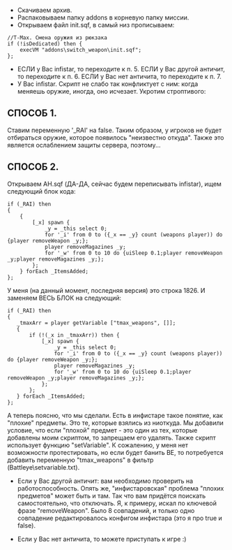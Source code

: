 * Скачиваем архив.
* Распаковываем папку addons в корневую папку миссии.
* Открываем файл init.sqf, в самый низ прописываем: 
```
//T-Max. Смена оружия из рюкзака
if (!isDedicated) then {
	execVM "addons\switch_weapon\init.sqf";
}; 
```
* ЕСЛИ у Вас infistar, то переходите к п. 5. ЕСЛИ у Вас другой античит, то переходите к п. 6. ЕСЛИ у Вас нет античита, то переходите к п. 7. 
* У Вас infistar. Скрипт не слабо так конфликтует с ним: когда меняешь оружие, иногда, оно исчезает. Укротим строптивого: 

## СПОСОБ 1.
Ставим переменную '_RAI' на false. Таким образом, у игроков не будет отбираться оружие, которое появилось "неизвестно откуда". Также это является ослаблением защиты сервера, поэтому...
 
## СПОСОБ 2.
Открываем AH.sqf (ДА-ДА, сейчас будем переписывать infistar), ищем следующий блок кода:
```
if (_RAI) then
{
    {
        [_x] spawn {
            _y = _this select 0;
            for '_i' from 0 to ({_x == _y} count (weapons player)) do {player removeWeapon _y;};
            player removeMagazines _y;
            for '_w' from 0 to 10 do {uiSleep 0.1;player removeWeapon _y;player removeMagazines _y;};
        };
    } forEach _ItemsAdded;
};
```
У меня (на данный момент, последняя версия) это строка 1826. И заменяем ВЕСЬ БЛОК на следующий:
 ```
if (_RAI) then
{
    _tmaxArr = player getVariable ["tmax_weapons", []];
    {
        if (!(_x in _tmaxArr)) then {
            [_x] spawn {
                _y = _this select 0;
                for '_i' from 0 to ({_x == _y} count (weapons player)) do {player removeWeapon _y;};
                player removeMagazines _y;
                for '_w' from 0 to 10 do {uiSleep 0.1;player removeWeapon _y;player removeMagazines _y;};
            };
        };
    } forEach _ItemsAdded;
};
```
А теперь поясню, что мы сделали. Есть в инфистаре такое понятие, как "плохие" предметы. Это те, которые взялись из ниоткуда. Мы добавили условие, что если "плохой" предмет - это один из тех, которые добавлены моим скриптом, то запрещаем его удалять.
Также скрипт использует функцию "setVariable". К сожалению, у меня нет возможности протестировать, но если будет банить BE, то потребуется добавить переменную "tmax_weapons" в фильтр (Battleye\setvariable.txt).
 
* Если у Вас другой античит: вам необходимо проверить на работоспособность. Опять же, "инфистаровская" проблема "плохих предметов" может быть и там. Так что вам придётся поискать самостоятельно, что отключать. Я, к примеру, искал по ключевой фразе "removeWeapon". Было 8 совпадений, и только одно совпадение редактировалось конфигом инфистара (это я про true и false).
 
* Если у Вас нет античита, то можете приступать к игре :)